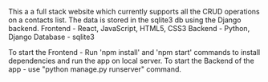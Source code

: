 This a a full stack website which currently supports all the CRUD operations on a contacts list. The data is stored in the sqlite3 db using the Django backend.
Frontend - React, JavaScript, HTML5, CSS3
Backend - Python, Django
Database - sqlite3

To start the Frontend - Run 'npm install' and 'npm start' commands to install dependencies and run the app on local server.
To start the Backend of the app - use "python manage.py runserver" command.
